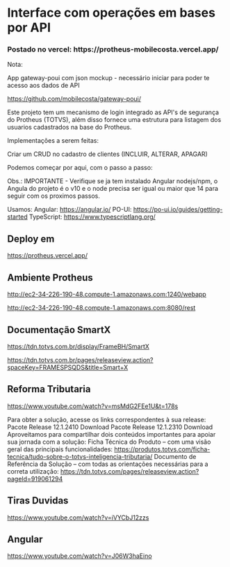 <h1> Interface com operações em bases por API</h1> 

<h3>Postado no vercel: https://protheus-mobilecosta.vercel.app/ </h3>

Nota: 

App gateway-poui com json mockup - necessário iniciar para poder te acesso aos dados de API

https://github.com/mobilecosta/gateway-poui/


Este projeto tem um mecanismo de login integrado as API's de segurança do Protheus (TOTVS), além disso fornece uma estrutura para listagem dos usuarios cadastrados na base do Protheus.

Implementações a serem feitas:

Criar um CRUD no cadastro de clientes
(INCLUIR, ALTERAR, APAGAR)

Podemos começar por aqui, com o passo a passo:

Obs.: IMPORTANTE - Verifique se ja tem instalado Angular nodejs/npm, o Angula do projeto é o v10 e o node precisa ser igual ou maior que 14 para seguir com os proximos passos.

Usamos: 
Angular: https://angular.io/
PO-UI: https://po-ui.io/guides/getting-started
TypeScript: https://www.typescriptlang.org/

## Deploy em
https://protheus.vercel.app/

## Ambiente Protheus
http://ec2-34-226-190-48.compute-1.amazonaws.com:1240/webapp

http://ec2-34-226-190-48.compute-1.amazonaws.com:8080/rest

## Documentação SmartX

https://tdn.totvs.com.br/display/FrameBH/SmartX

https://tdn.totvs.com.br/pages/releaseview.action?spaceKey=FRAMESPSQDS&title=Smart+X

## Reforma Tributaria

https://www.youtube.com/watch?v=msMdG2FEe1U&t=178s

Para obter a solução, acesse os links correspondentes à sua release:
Pacote Release 12.1.2410
Download
Pacote Release 12.1.2310
Download
Aproveitamos para compartilhar dois conteúdos importantes para apoiar sua jornada com a solução:
Ficha Técnica do Produto – com uma visão geral das principais funcionalidades:
https://produtos.totvs.com/ficha-tecnica/tudo-sobre-o-totvs-inteligencia-tributaria/
Documento de Referência da Solução – com todas as orientações necessárias para a correta utilização:
https://tdn.totvs.com/pages/releaseview.action?pageId=919061294


## Tiras Duvidas
https://www.youtube.com/watch?v=iVYCbJ12zzs


## Angular
https://www.youtube.com/watch?v=J06W3haEino

